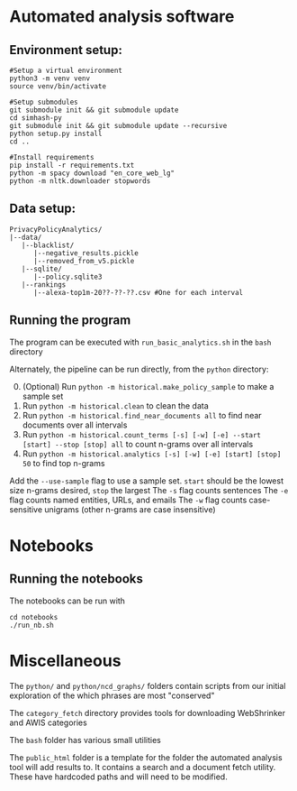 # Automated analysis software
## Environment setup:
```
#Setup a virtual environment
python3 -m venv venv 
source venv/bin/activate

#Setup submodules
git submodule init && git submodule update
cd simhash-py
git submodule init && git submodule update --recursive
python setup.py install
cd ..

#Install requirements
pip install -r requirements.txt
python -m spacy download "en_core_web_lg"
python -m nltk.downloader stopwords
```

## Data setup:
```
PrivacyPolicyAnalytics/
|--data/
   |--blacklist/
      |--negative_results.pickle
      |--removed_from_v5.pickle
   |--sqlite/
      |--policy.sqlite3
   |--rankings
      |--alexa-top1m-20??-??-??.csv #One for each interval
```

## Running the program
The program can be executed with `run_basic_analytics.sh` in the `bash` directory

Alternately, the pipeline can be run directly, from the `python` directory:

0) (Optional) Run `python -m historical.make_policy_sample` to make a sample set
1) Run `python -m historical.clean` to clean the data
2) Run `python -m historical.find_near_documents all` to find near documents over all intervals
3) Run `python -m historical.count_terms [-s] [-w] [-e] --start [start] --stop [stop] all` to count n-grams over all intervals
4) Run `python -m historical.analytics [-s] [-w] [-e] [start] [stop] 50` to find top n-grams

Add the `--use-sample` flag to use a sample set.
`start` should be the lowest size n-grams desired, `stop` the largest
The `-s` flag counts sentences
The `-e` flag counts named entities, URLs, and emails
The `-w` flag counts case-sensitive unigrams (other n-grams are case insensitive)

# Notebooks
## Running the notebooks
The notebooks can be run with
```
cd notebooks
./run_nb.sh
```

# Miscellaneous
The `python/` and `python/ncd_graphs/` folders contain scripts from our initial exploration of the which phrases are most "conserved"

The `category_fetch` directory provides tools for downloading WebShrinker and AWIS categories

The `bash` folder has various small utilities

The `public_html` folder is a template for the folder the automated analysis tool will add results to. It contains a search and a document fetch utility. These have hardcoded paths and will need to be modified.
